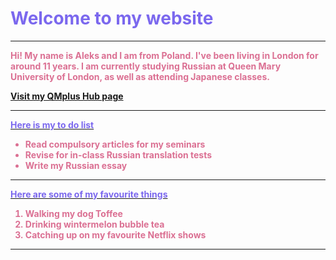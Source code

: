 <strong><h1 style="color:mediumslateblue;">Welcome to my website</h1><strong>
<hr>
<p style="color:palevioletred;">Hi! My name is Aleks and I am from Poland. I've been living in London for around 11 years. I am currently studying Russian at Queen Mary University of London, as well as attending Japanese classes. </p>
<a href="https://hub.qmplus.qmul.ac.uk/view/view.php?profile=aleksandra-daria-groborz&page=sml5202-aleks-page"> Visit my QMplus Hub page</a>
<hr>
<u><strong style="color:mediumslateblue;">Here is my to do list</strong></u>
<ul style="color:palevioletred;"> <li>Read compulsory articles for my seminars</li> <li>Revise for in-class Russian translation tests</li> <li>Write my Russian essay</li> </ul>
<hr>
<u><strong style="color:mediumslateblue;">Here are some of my favourite things</strong></u>
<ol style="color:palevioletred;"> <li>Walking my dog Toffee</li> <li>Drinking wintermelon bubble tea</li> <li>Catching up on my favourite Netflix shows</li> </ol>

<hr>
